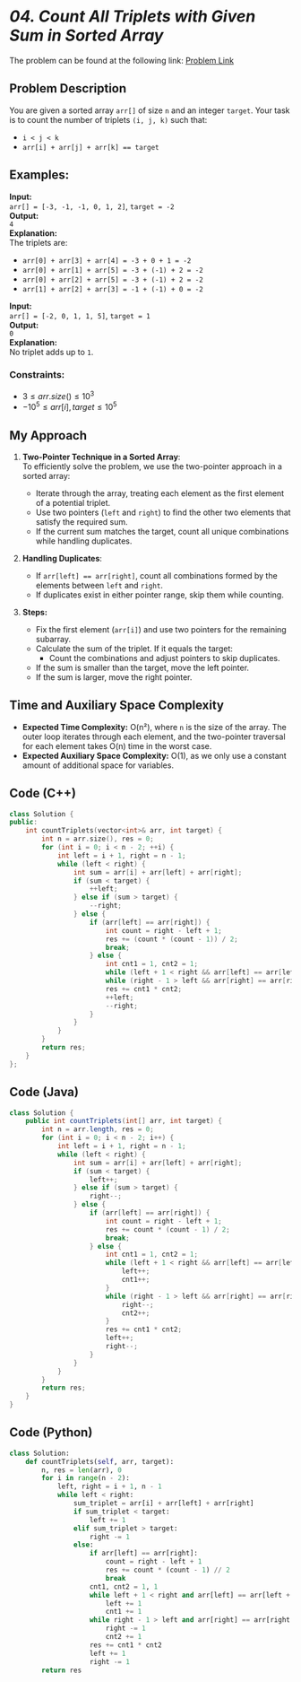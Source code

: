 

# *04. Count All Triplets with Given Sum in Sorted Array*

The problem can be found at the following link: [Problem Link](https://www.geeksforgeeks.org/problems/count-all-triplets-with-given-sum-in-sorted-array/1)

## Problem Description

You are given a sorted array `arr[]` of size `n` and an integer `target`. Your task is to count the number of triplets `(i, j, k)` such that:  
- `i < j < k`  
- `arr[i] + arr[j] + arr[k] == target`

## Examples:

**Input:**  
`arr[] = [-3, -1, -1, 0, 1, 2]`, `target = -2`  
**Output:**  
`4`  
**Explanation:**  
The triplets are:  
- `arr[0] + arr[3] + arr[4] = -3 + 0 + 1 = -2`  
- `arr[0] + arr[1] + arr[5] = -3 + (-1) + 2 = -2`  
- `arr[0] + arr[2] + arr[5] = -3 + (-1) + 2 = -2`  
- `arr[1] + arr[2] + arr[3] = -1 + (-1) + 0 = -2`



**Input:**  
`arr[] = [-2, 0, 1, 1, 5]`, `target = 1`  
**Output:**  
`0`  
**Explanation:**  
No triplet adds up to `1`.



### Constraints:
- $`3 ≤ arr.size() ≤ 10^3`$
- $`-10^5 ≤ arr[i], target ≤ 10^5`$



## My Approach

1. **Two-Pointer Technique in a Sorted Array**:  
   To efficiently solve the problem, we use the two-pointer approach in a sorted array:
   - Iterate through the array, treating each element as the first element of a potential triplet.
   - Use two pointers (`left` and `right`) to find the other two elements that satisfy the required sum.
   - If the current sum matches the target, count all unique combinations while handling duplicates.

2. **Handling Duplicates**:  
   - If `arr[left] == arr[right]`, count all combinations formed by the elements between `left` and `right`.
   - If duplicates exist in either pointer range, skip them while counting.

3. **Steps:**
   - Fix the first element (`arr[i]`) and use two pointers for the remaining subarray.
   - Calculate the sum of the triplet. If it equals the target:
     - Count the combinations and adjust pointers to skip duplicates.
   - If the sum is smaller than the target, move the left pointer.
   - If the sum is larger, move the right pointer.



## Time and Auxiliary Space Complexity

- **Expected Time Complexity:** O(n²), where `n` is the size of the array. The outer loop iterates through each element, and the two-pointer traversal for each element takes O(n) time in the worst case.
- **Expected Auxiliary Space Complexity:** O(1), as we only use a constant amount of additional space for variables.



## Code (C++)

```cpp
class Solution {
public:
    int countTriplets(vector<int>& arr, int target) {
        int n = arr.size(), res = 0;
        for (int i = 0; i < n - 2; ++i) {
            int left = i + 1, right = n - 1;
            while (left < right) {
                int sum = arr[i] + arr[left] + arr[right];
                if (sum < target) {
                    ++left;
                } else if (sum > target) {
                    --right;
                } else {
                    if (arr[left] == arr[right]) {
                        int count = right - left + 1;
                        res += (count * (count - 1)) / 2;
                        break;
                    } else {
                        int cnt1 = 1, cnt2 = 1;
                        while (left + 1 < right && arr[left] == arr[left + 1]) ++left, ++cnt1;
                        while (right - 1 > left && arr[right] == arr[right - 1]) --right, ++cnt2;
                        res += cnt1 * cnt2;
                        ++left;
                        --right;
                    }
                }
            }
        }
        return res;
    }
};
```



## Code (Java)

```java
class Solution {
    public int countTriplets(int[] arr, int target) {
        int n = arr.length, res = 0;
        for (int i = 0; i < n - 2; i++) {
            int left = i + 1, right = n - 1;
            while (left < right) {
                int sum = arr[i] + arr[left] + arr[right];
                if (sum < target) {
                    left++;
                } else if (sum > target) {
                    right--;
                } else {
                    if (arr[left] == arr[right]) {
                        int count = right - left + 1;
                        res += count * (count - 1) / 2;
                        break;
                    } else {
                        int cnt1 = 1, cnt2 = 1;
                        while (left + 1 < right && arr[left] == arr[left + 1]) {
                            left++;
                            cnt1++;
                        }
                        while (right - 1 > left && arr[right] == arr[right - 1]) {
                            right--;
                            cnt2++;
                        }
                        res += cnt1 * cnt2;
                        left++;
                        right--;
                    }
                }
            }
        }
        return res;
    }
}
```



## Code (Python)

```python
class Solution:
    def countTriplets(self, arr, target):
        n, res = len(arr), 0
        for i in range(n - 2):
            left, right = i + 1, n - 1
            while left < right:
                sum_triplet = arr[i] + arr[left] + arr[right]
                if sum_triplet < target:
                    left += 1
                elif sum_triplet > target:
                    right -= 1
                else:
                    if arr[left] == arr[right]:
                        count = right - left + 1
                        res += count * (count - 1) // 2
                        break
                    cnt1, cnt2 = 1, 1
                    while left + 1 < right and arr[left] == arr[left + 1]:
                        left += 1
                        cnt1 += 1
                    while right - 1 > left and arr[right] == arr[right - 1]:
                        right -= 1
                        cnt2 += 1
                    res += cnt1 * cnt2
                    left += 1
                    right -= 1
        return res
```



